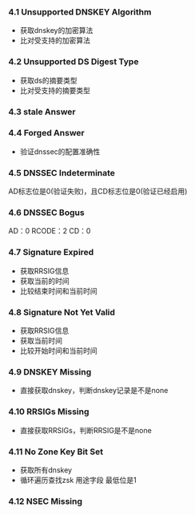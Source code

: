 ### 4.1 Unsupported DNSKEY Algorithm

+ 获取dnskey的加密算法
+ 比对受支持的加密算法

### 4.2 Unsupported DS Digest Type

+ 获取ds的摘要类型
+ 比对受支持的摘要类型

### 4.3 stale Answer

### 4.4 Forged Answer

+ 验证dnssec的配置准确性

### 4.5 DNSSEC Indeterminate

AD标志位是0(验证失败)，且CD标志位是0(验证已经启用)

### 4.6 DNSSEC Bogus

AD：0 RCODE：2 CD：0

### 4.7 Signature Expired

+ 获取RRSIG信息
+ 获取当前的时间
+ 比较结束时间和当前时间

### 4.8 Signature Not Yet Valid

+ 获取RRSIG信息
+ 获取当前时间
+ 比较开始时间和当前时间

### 4.9 DNSKEY Missing

+ 直接获取dnskey，判断dnskey记录是不是none

### 4.10 RRSIGs Missing

+ 直接获取RRSIGs，判断RRSIG是不是none

### 4.11 No Zone Key Bit Set

+ 获取所有dnskey
+ 循环遍历查找zsk  用途字段 最低位是1

### 4.12 NSEC Missing